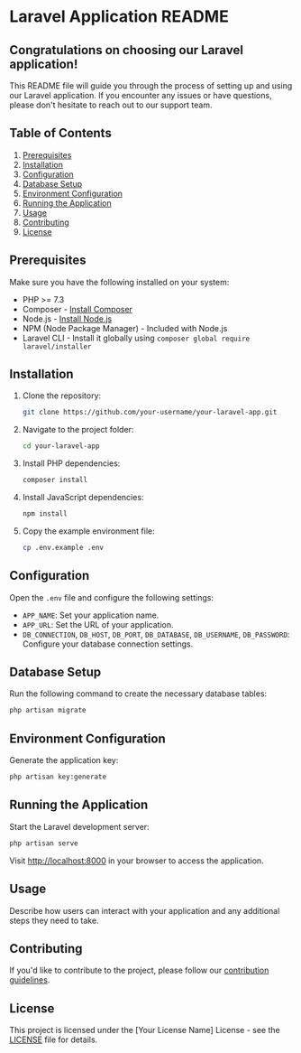 # Laravel Application README

## Congratulations on choosing our Laravel application!

This README file will guide you through the process of setting up and using our Laravel application. If you encounter any issues or have questions, please don't hesitate to reach out to our support team.

## Table of Contents

1. [Prerequisites](#prerequisites)
2. [Installation](#installation)
3. [Configuration](#configuration)
4. [Database Setup](#database-setup)
5. [Environment Configuration](#environment-configuration)
6. [Running the Application](#running-the-application)
7. [Usage](#usage)
8. [Contributing](#contributing)
9. [License](#license)

## Prerequisites

Make sure you have the following installed on your system:

- PHP >= 7.3
- Composer - [Install Composer](https://getcomposer.org/doc/00-intro.md)
- Node.js - [Install Node.js](https://nodejs.org/)
- NPM (Node Package Manager) - Included with Node.js
- Laravel CLI - Install it globally using `composer global require laravel/installer`

## Installation

1. Clone the repository:

   ```bash
   git clone https://github.com/your-username/your-laravel-app.git
   ```

2. Navigate to the project folder:

   ```bash
   cd your-laravel-app
   ```

3. Install PHP dependencies:

   ```bash
   composer install
   ```

4. Install JavaScript dependencies:

   ```bash
   npm install
   ```

5. Copy the example environment file:

   ```bash
   cp .env.example .env
   ```

## Configuration

Open the `.env` file and configure the following settings:

- `APP_NAME`: Set your application name.
- `APP_URL`: Set the URL of your application.
- `DB_CONNECTION`, `DB_HOST`, `DB_PORT`, `DB_DATABASE`, `DB_USERNAME`, `DB_PASSWORD`: Configure your database connection settings.

## Database Setup

Run the following command to create the necessary database tables:

```bash
php artisan migrate
```

## Environment Configuration

Generate the application key:

```bash
php artisan key:generate
```

## Running the Application

Start the Laravel development server:

```bash
php artisan serve
```

Visit [http://localhost:8000](http://localhost:8000) in your browser to access the application.

## Usage

Describe how users can interact with your application and any additional steps they need to take.

## Contributing

If you'd like to contribute to the project, please follow our [contribution guidelines](CONTRIBUTING.md).

## License

This project is licensed under the [Your License Name] License - see the [LICENSE](LICENSE) file for details.
